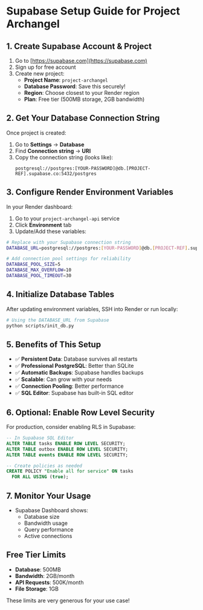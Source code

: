 # Supabase Setup Guide for Project Archangel

## 1. Create Supabase Account & Project

1. Go to [https://supabase.com](https://supabase.com)
2. Sign up for free account
3. Create new project:
   - **Project Name**: `project-archangel`
   - **Database Password**: Save this securely!
   - **Region**: Choose closest to your Render region
   - **Plan**: Free tier (500MB storage, 2GB bandwidth)

## 2. Get Your Database Connection String

Once project is created:

1. Go to **Settings** → **Database**
2. Find **Connection string** → **URI**
3. Copy the connection string (looks like):
   ```
   postgresql://postgres:[YOUR-PASSWORD]@db.[PROJECT-REF].supabase.co:5432/postgres
   ```

## 3. Configure Render Environment Variables

In your Render dashboard:

1. Go to your `project-archangel-api` service
2. Click **Environment** tab
3. Update/Add these variables:

```bash
# Replace with your Supabase connection string
DATABASE_URL=postgresql://postgres:[YOUR-PASSWORD]@db.[PROJECT-REF].supabase.co:5432/postgres

# Add connection pool settings for reliability
DATABASE_POOL_SIZE=5
DATABASE_MAX_OVERFLOW=10
DATABASE_POOL_TIMEOUT=30
```

## 4. Initialize Database Tables

After updating environment variables, SSH into Render or run locally:

```bash
# Using the DATABASE_URL from Supabase
python scripts/init_db.py
```

## 5. Benefits of This Setup

- ✅ **Persistent Data**: Database survives all restarts
- ✅ **Professional PostgreSQL**: Better than SQLite
- ✅ **Automatic Backups**: Supabase handles backups
- ✅ **Scalable**: Can grow with your needs
- ✅ **Connection Pooling**: Better performance
- ✅ **SQL Editor**: Supabase has built-in SQL editor

## 6. Optional: Enable Row Level Security

For production, consider enabling RLS in Supabase:

```sql
-- In Supabase SQL Editor
ALTER TABLE tasks ENABLE ROW LEVEL SECURITY;
ALTER TABLE outbox ENABLE ROW LEVEL SECURITY;
ALTER TABLE events ENABLE ROW LEVEL SECURITY;

-- Create policies as needed
CREATE POLICY "Enable all for service" ON tasks
  FOR ALL USING (true);
```

## 7. Monitor Your Usage

- Supabase Dashboard shows:
  - Database size
  - Bandwidth usage
  - Query performance
  - Active connections

## Free Tier Limits

- **Database**: 500MB
- **Bandwidth**: 2GB/month  
- **API Requests**: 500K/month
- **File Storage**: 1GB

These limits are very generous for your use case!
